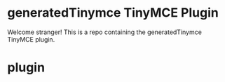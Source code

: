 # generatedTinymce TinyMCE Plugin

Welcome stranger! This is a repo containing the generatedTinymce TinyMCE plugin.
# plugin
